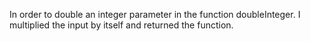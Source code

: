 In order to double an integer parameter in the function doubleInteger. I multiplied the input by itself and returned the function. 
